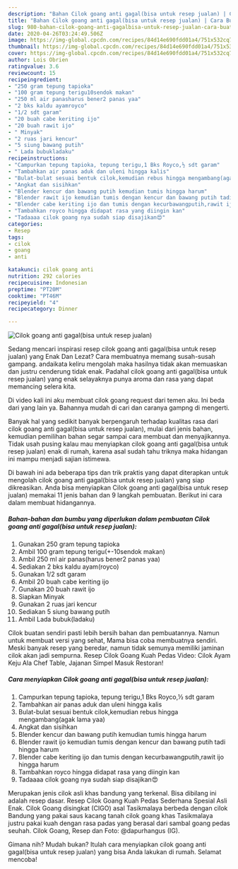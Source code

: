 ```yaml
---
description: "Bahan Cilok goang anti gagal(bisa untuk resep jualan) | Cara Buat Cilok goang anti gagal(bisa untuk resep jualan) Yang Bisa Manjain Lidah"
title: "Bahan Cilok goang anti gagal(bisa untuk resep jualan) | Cara Buat Cilok goang anti gagal(bisa untuk resep jualan) Yang Bisa Manjain Lidah"
slug: 980-bahan-cilok-goang-anti-gagalbisa-untuk-resep-jualan-cara-buat-cilok-goang-anti-gagalbisa-untuk-resep-jualan-yang-bisa-manjain-lidah
date: 2020-04-26T03:24:49.506Z
image: https://img-global.cpcdn.com/recipes/84d14e690fdd01a4/751x532cq70/cilok-goang-anti-gagalbisa-untuk-resep-jualan-foto-resep-utama.jpg
thumbnail: https://img-global.cpcdn.com/recipes/84d14e690fdd01a4/751x532cq70/cilok-goang-anti-gagalbisa-untuk-resep-jualan-foto-resep-utama.jpg
cover: https://img-global.cpcdn.com/recipes/84d14e690fdd01a4/751x532cq70/cilok-goang-anti-gagalbisa-untuk-resep-jualan-foto-resep-utama.jpg
author: Lois Obrien
ratingvalue: 3.6
reviewcount: 15
recipeingredient:
- "250 gram tepung tapioka"
- "100 gram tepung terigu10sendok makan"
- "250 ml air panasharus bener2 panas yaa"
- "2 bks kaldu ayamroyco"
- "1/2 sdt garam"
- "20 buah cabe keriting ijo"
- "20 buah rawit ijo"
- " Minyak"
- "2 ruas jari kencur"
- "5 siung bawang putih"
- " Lada bubukladaku"
recipeinstructions:
- "Campurkan tepung tapioka, tepung terigu,1 Bks Royco,½ sdt garam"
- "Tambahkan air panas aduk dan uleni hingga kalis"
- "Bulat-bulat sesuai bentuk cilok,kemudian rebus hingga mengambang(agak lama yaa)"
- "Angkat dan sisihkan"
- "Blender kencur dan bawang putih kemudian tumis hingga harum"
- "Blender rawit ijo kemudian tumis dengan kencur dan bawang putih tadi hingga harum"
- "Blender cabe keriting ijo dan tumis dengan kecurbawangputih,rawit ijo hingga harum"
- "Tambahkan royco hingga didapat rasa yang diingin kan"
- "Tadaaaa cilok goang nya sudah siap disajikan😍"
categories:
- Resep
tags:
- cilok
- goang
- anti

katakunci: cilok goang anti 
nutrition: 292 calories
recipecuisine: Indonesian
preptime: "PT20M"
cooktime: "PT46M"
recipeyield: "4"
recipecategory: Dinner

---
```



![Cilok goang anti gagal(bisa untuk resep jualan)](https://img-global.cpcdn.com/recipes/84d14e690fdd01a4/751x532cq70/cilok-goang-anti-gagalbisa-untuk-resep-jualan-foto-resep-utama.jpg)

Sedang mencari inspirasi resep cilok goang anti gagal(bisa untuk resep jualan) yang Enak Dan Lezat? Cara membuatnya memang susah-susah gampang. andaikata keliru mengolah maka hasilnya tidak akan memuaskan dan justru cenderung tidak enak. Padahal cilok goang anti gagal(bisa untuk resep jualan) yang enak selayaknya punya aroma dan rasa yang dapat memancing selera kita.

Di video kali ini aku membuat cilok goang request dari temen aku. Ini beda dari yang lain ya. Bahannya mudah di cari dan caranya gampng di mengerti.

Banyak hal yang sedikit banyak berpengaruh terhadap kualitas rasa dari cilok goang anti gagal(bisa untuk resep jualan), mulai dari jenis bahan, kemudian pemilihan bahan segar sampai cara membuat dan menyajikannya. Tidak usah pusing kalau mau menyiapkan cilok goang anti gagal(bisa untuk resep jualan) enak di rumah, karena asal sudah tahu triknya maka hidangan ini mampu menjadi sajian istimewa.


Di bawah ini ada beberapa tips dan trik praktis yang dapat diterapkan untuk mengolah cilok goang anti gagal(bisa untuk resep jualan) yang siap dikreasikan. Anda bisa menyiapkan Cilok goang anti gagal(bisa untuk resep jualan) memakai 11 jenis bahan dan 9 langkah pembuatan. Berikut ini cara dalam membuat hidangannya.

<!--inarticleads1-->

##### Bahan-bahan dan bumbu yang diperlukan dalam pembuatan Cilok goang anti gagal(bisa untuk resep jualan):

1. Gunakan 250 gram tepung tapioka
1. Ambil 100 gram tepung terigu(+-10sendok makan)
1. Ambil 250 ml air panas(harus bener2 panas yaa)
1. Sediakan 2 bks kaldu ayam(royco)
1. Gunakan 1/2 sdt garam
1. Ambil 20 buah cabe keriting ijo
1. Gunakan 20 buah rawit ijo
1. Siapkan  Minyak
1. Gunakan 2 ruas jari kencur
1. Sediakan 5 siung bawang putih
1. Ambil  Lada bubuk(ladaku)


Cilok buatan sendiri pasti lebih bersih bahan dan pembuatannya. Namun untuk membuat versi yang sehat, Mama bisa coba membuatnya sendiri. Meski banyak resep yang beredar, namun tidak semunya memiliki jaminan cilok akan jadi sempurna. Resep Cilok Goang Kuah Pedas Video: Cilok Ayam Keju Ala Chef Table, Jajanan Simpel Masuk Restoran! 

<!--inarticleads2-->

##### Cara menyiapkan Cilok goang anti gagal(bisa untuk resep jualan):

1. Campurkan tepung tapioka, tepung terigu,1 Bks Royco,½ sdt garam
1. Tambahkan air panas aduk dan uleni hingga kalis
1. Bulat-bulat sesuai bentuk cilok,kemudian rebus hingga mengambang(agak lama yaa)
1. Angkat dan sisihkan
1. Blender kencur dan bawang putih kemudian tumis hingga harum
1. Blender rawit ijo kemudian tumis dengan kencur dan bawang putih tadi hingga harum
1. Blender cabe keriting ijo dan tumis dengan kecurbawangputih,rawit ijo hingga harum
1. Tambahkan royco hingga didapat rasa yang diingin kan
1. Tadaaaa cilok goang nya sudah siap disajikan😍


Merupakan jenis cilok asli khas bandung yang terkenal. Bisa dibilang ini adalah resep dasar. Resep Cilok Goang Kuah Pedas Sederhana Spesial Asli Enak. Cilok Goang disingkat (CIGO) asal Tasikmalaya berbeda dengan cilok Bandung yang pakai saus kacang tanah cilok goang khas Tasikmalaya justru pakai kuah dengan rasa padas yang berasal dari sambal goang pedas seuhah. Cilok Goang, Resep dan Foto: @dapurhangus (IG). 

Gimana nih? Mudah bukan? Itulah cara menyiapkan cilok goang anti gagal(bisa untuk resep jualan) yang bisa Anda lakukan di rumah. Selamat mencoba!
